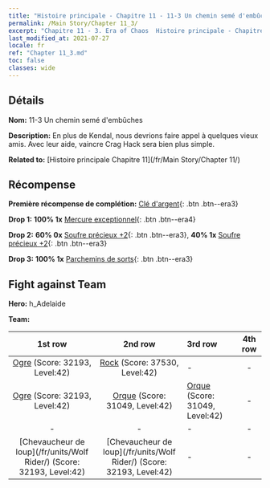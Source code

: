 ```yaml
---
title: "Histoire principale - Chapitre 11 - 11-3 Un chemin semé d'embûches"
permalink: /Main Story/Chapter 11_3/
excerpt: "Chapitre 11 - 3. Era of Chaos  Histoire principale - Chapitre 11_3. 11-3 Un chemin semé d'embûches"
last_modified_at: 2021-07-27
locale: fr
ref: "Chapter 11_3.md"
toc: false
classes: wide
---
```


## Détails

 **Nom:** 11-3 Un chemin semé d'embûches

 **Description:** En plus de Kendal, nous devrions faire appel à quelques vieux amis. Avec leur aide, vaincre Crag Hack sera bien plus simple.

 **Related to:** [Histoire principale Chapitre 11](/fr/Main Story/Chapter 11/)

## Récompense

 **Première récompense de complétion:** [Clé d'argent](/ItemsFR/con_693/){: .btn .btn--era3}

 **Drop 1:** **100% 1x** [Mercure exceptionnel](/ItemsFR/mat_35/){: .btn .btn--era4}

 **Drop 2:** **60% 0x** [Soufre précieux +2](/ItemsFR/mat_29/){: .btn .btn--era3}, **40% 1x** [Soufre précieux +2](/ItemsFR/mat_29/){: .btn .btn--era3}

 **Drop 3:** **100% 1x** [Parchemins de sorts](/ItemsFR/con_694/){: .btn .btn--era3}


## Fight against Team
 **Hero:** h_Adelaide

 **Team:**


  | 1st row | 2nd row | 3rd row | 4th row |
  |:----:|:----:|:----|:----:|
  | [Ogre](/fr/units/Ogre/) (Score: 32193, Level:42)  | [Rock](/fr/units/Roc/) (Score: 37530, Level:42)  | - | - |
  | [Ogre](/fr/units/Ogre/) (Score: 32193, Level:42)  | [Orque](/fr/units/Orc/) (Score: 31049, Level:42)  | [Orque](/fr/units/Orc/) (Score: 31049, Level:42)  | - |
  | - | - | - | - |
  | [Chevaucheur de loup](/fr/units/Wolf Rider/) (Score: 32193, Level:42)  | [Chevaucheur de loup](/fr/units/Wolf Rider/) (Score: 32193, Level:42)  | - | - |


